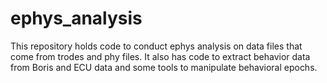 # ephys_analysis
This repository holds code to conduct ephys analysis on data files that come from trodes and phy files. It also has code to extract behavior data from Boris and ECU data and some tools to manipulate behavioral epochs. 
